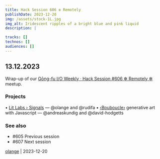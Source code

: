 ```yaml
---
title: Hack Session 606 ✼ Remotely
publishDate: 2023-12-20
img: /assets/stock-1L.jpg
img_alt: Iridescent ripples of a bright blue and pink liquid
description: |

tracks: []
technos: []
audiences: []
---
```


## 13.12.2023

Wrap-up of our [Gōng-fu I/O Weekly · Hack Session #606 ✼ Remotely ✼](https://www.meetup.com/gōngfuio/events/297546775/) meetup.

### Projects

• [Lit Labs › Signals](https://www.npmjs.com/package/@lit-labs/preact-signals) — @olange and @rudifa
• [‹Bouboucle›](http://bouboucle.com) generative art with Javascript — @andreaskundig and @david-hodgetts 

### See also

* #605 Previous session
* #607 Next session

[olange](https://github.com/olange) | 2023-12-20


